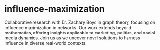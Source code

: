 # influence-maximization
Collaborative research with Dr. Zachary Boyd in graph theory, focusing on influence maximization in networks. Our work extends beyond mathematics, offering insights applicable to marketing, politics, and social media dynamics. Join us as we uncover novel solutions to harness influence in diverse real-world contexts.
